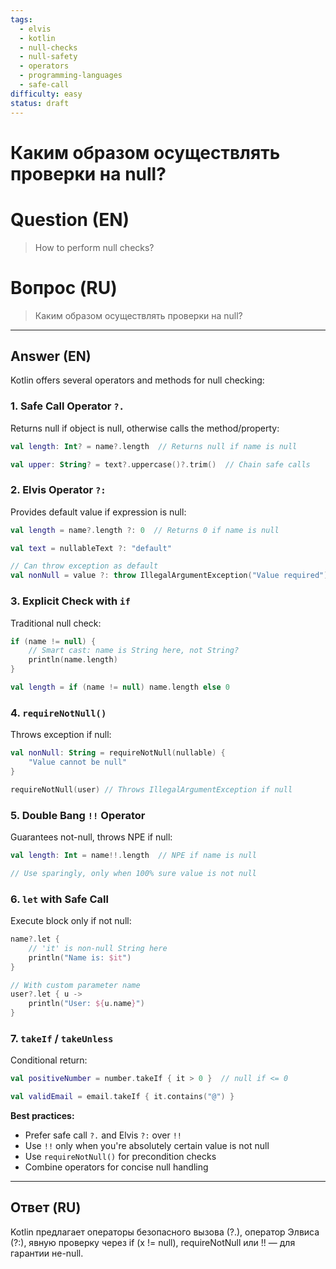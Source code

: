 ```yaml
---
tags:
  - elvis
  - kotlin
  - null-checks
  - null-safety
  - operators
  - programming-languages
  - safe-call
difficulty: easy
status: draft
---
```


# Каким образом осуществлять проверки на null?

# Question (EN)
> How to perform null checks?

# Вопрос (RU)
> Каким образом осуществлять проверки на null?

---

## Answer (EN)

Kotlin offers several operators and methods for null checking:

### 1. Safe Call Operator `?.`

Returns null if object is null, otherwise calls the method/property:

```kotlin
val length: Int? = name?.length  // Returns null if name is null

val upper: String? = text?.uppercase()?.trim()  // Chain safe calls
```

### 2. Elvis Operator `?:`

Provides default value if expression is null:

```kotlin
val length = name?.length ?: 0  // Returns 0 if name is null

val text = nullableText ?: "default"

// Can throw exception as default
val nonNull = value ?: throw IllegalArgumentException("Value required")
```

### 3. Explicit Check with `if`

Traditional null check:

```kotlin
if (name != null) {
    // Smart cast: name is String here, not String?
    println(name.length)
}

val length = if (name != null) name.length else 0
```

### 4. `requireNotNull()`

Throws exception if null:

```kotlin
val nonNull: String = requireNotNull(nullable) {
    "Value cannot be null"
}

requireNotNull(user) // Throws IllegalArgumentException if null
```

### 5. Double Bang `!!` Operator

Guarantees not-null, throws NPE if null:

```kotlin
val length: Int = name!!.length  // NPE if name is null

// Use sparingly, only when 100% sure value is not null
```

### 6. `let` with Safe Call

Execute block only if not null:

```kotlin
name?.let {
    // 'it' is non-null String here
    println("Name is: $it")
}

// With custom parameter name
user?.let { u ->
    println("User: ${u.name}")
}
```

### 7. `takeIf` / `takeUnless`

Conditional return:

```kotlin
val positiveNumber = number.takeIf { it > 0 }  // null if <= 0

val validEmail = email.takeIf { it.contains("@") }
```

**Best practices:**
- Prefer safe call `?.` and Elvis `?:` over `!!`
- Use `!!` only when you're absolutely certain value is not null
- Use `requireNotNull()` for precondition checks
- Combine operators for concise null handling

---

## Ответ (RU)

Kotlin предлагает операторы безопасного вызова (?.), оператор Элвиса (?:), явную проверку через if (x != null), requireNotNull или !! — для гарантии не-null.

